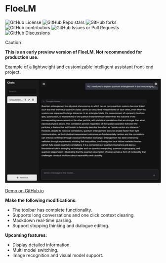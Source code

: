 # FloeLM

![GitHub License](https://img.shields.io/github/license/Floebot/FloeLM?style=for-the-badge)
![GitHub Repo stars](https://img.shields.io/github/stars/Floebot/FloeLM?style=for-the-badge)
![GitHub forks](https://img.shields.io/github/forks/Floebot/FloeLM?style=for-the-badge)
![GitHub contributors](https://img.shields.io/github/contributors-anon/Floebot/FloeLM?style=for-the-badge)
![GitHub Issues or Pull Requests](https://img.shields.io/github/issues/Floebot/FloeLM?style=for-the-badge)
![GitHub Discussions](https://img.shields.io/github/discussions/Floebot/FloeLM?style=for-the-badge)

> [!CAUTION]
> **This is an early preview version of FloeLM. Not recommended for production use.**

Example of a lightweight and customizable intelligent assistant front-end project.

![FloeLM Screenshot](./assets/screenshot.jpeg)

[Demo on GitHub.io](https://floebot.github.io/FloeLM)

**Make the following modifications:**
- The toolbar has complete functionality.  
- Supports long conversations and one click context clearing.  
- Mackdown real-time parsing.  
- Support stopping thinking and dialogue editing.

**Upcoming features:**
- Display detailed information.  
- Multi model switching.  
- Image recognition and visual model support.
